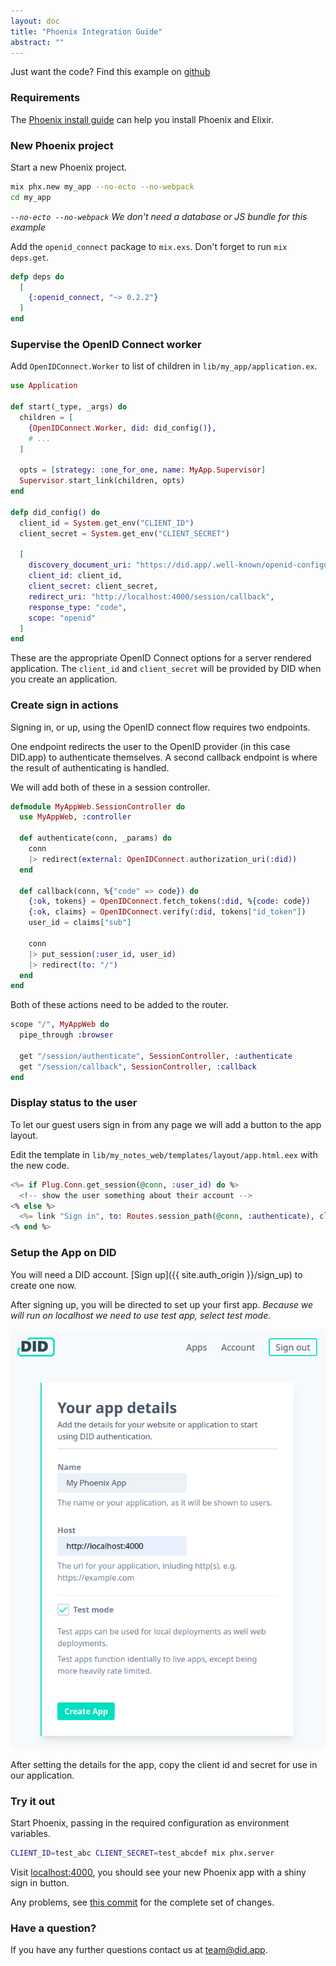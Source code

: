```yaml
---
layout: doc
title: "Phoenix Integration Guide"
abstract: ""
---
```


Just want the code? Find this example on [github](https://github.com/did-app/did-elixir/tree/master/examples/elixir-phoenix-openid-connect)

### Requirements

The [Phoenix install guide](https://hexdocs.pm/phoenix/installation.html#content) can help you install Phoenix and Elixir.

### New Phoenix project

Start a new Phoenix project.

```bash
mix phx.new my_app --no-ecto --no-webpack
cd my_app
```

_`--no-ecto --no-webpack` We don't need a database or JS bundle for this example_

Add the `openid_connect` package to `mix.exs`. Don't forget to run `mix deps.get`.

```elixir
defp deps do
  [
    {:openid_connect, "~> 0.2.2"}
  ]
end
```

### Supervise the OpenID Connect worker

Add `OpenIDConnect.Worker` to list of children in `lib/my_app/application.ex`.

```elixir
use Application

def start(_type, _args) do
  children = [
    {OpenIDConnect.Worker, did: did_config()},
    # ...
  ]

  opts = [strategy: :one_for_one, name: MyApp.Supervisor]
  Supervisor.start_link(children, opts)
end

defp did_config() do
  client_id = System.get_env("CLIENT_ID")
  client_secret = System.get_env("CLIENT_SECRET")

  [
    discovery_document_uri: "https://did.app/.well-known/openid-configuration",
    client_id: client_id,
    client_secret: client_secret,
    redirect_uri: "http://localhost:4000/session/callback",
    response_type: "code",
    scope: "openid"
  ]
end
```

These are the appropriate OpenID Connect options for a server rendered application.
The `client_id` and `client_secret` will be provided by DID when you create an application.

### Create sign in actions

Signing in, or up, using the OpenID connect flow requires two endpoints.

One endpoint redirects the user to the OpenID provider (in this case DID.app) to authenticate themselves.
A second callback endpoint is where the result of authenticating is handled.

We will add both of these in a session controller.

```elixir
defmodule MyAppWeb.SessionController do
  use MyAppWeb, :controller

  def authenticate(conn, _params) do
    conn
    |> redirect(external: OpenIDConnect.authorization_uri(:did))
  end

  def callback(conn, %{"code" => code}) do
    {:ok, tokens} = OpenIDConnect.fetch_tokens(:did, %{code: code})
    {:ok, claims} = OpenIDConnect.verify(:did, tokens["id_token"])
    user_id = claims["sub"]

    conn
    |> put_session(:user_id, user_id)
    |> redirect(to: "/")
  end
end
```

Both of these actions need to be added to the router.

```elixir
scope "/", MyAppWeb do
  pipe_through :browser

  get "/session/authenticate", SessionController, :authenticate
  get "/session/callback", SessionController, :callback
end
```

### Display status to the user

To let our guest users sign in from any page we will add a button to the app layout.

Edit the template in `lib/my_notes_web/templates/layout/app.html.eex` with the new code.

```eex
<%= if Plug.Conn.get_session(@conn, :user_id) do %>
  <!-- show the user something about their account -->
<% else %>
  <%= link "Sign in", to: Routes.session_path(@conn, :authenticate), class: "button" %>
<% end %>
```

### Setup the App on DID

You will need a DID account. [Sign up]({{ site.auth_origin }}/sign_up) to create one now.

After signing up, you will be directed to set up your first app.
_Because we will run on localhost we need to use test app, select test mode._

![Screenshot of creating an app on DID](/assets/images/create-app-screenshot.png)

After setting the details for the app, copy the client id and secret for use in our application.

### Try it out

Start Phoenix, passing in the required configuration as environment variables.

```bash
CLIENT_ID=test_abc CLIENT_SECRET=test_abcdef mix phx.server
```

Visit [localhost:4000](http://localhost:4000/),
you should see your new Phoenix app with a shiny sign in button.

Any problems, see [this commit](https://github.com/did-app/did-elixir/commit/654a39d697efc551c725e8871b5b4fee1b8bd63c) for the complete set of changes.

### Have a question?

If you have any further questions contact us at [team@did.app](mailto:team@did.app?subject=DID-Elixir%20question).
